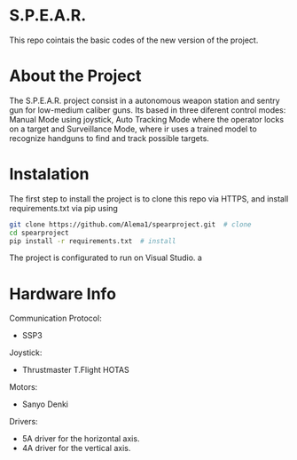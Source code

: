 # S.P.E.A.R.

This repo cointais the basic codes of the new version of the project.

# About the Project

The S.P.E.A.R. project consist in a autonomous weapon station and sentry gun for low-medium caliber guns. Its based in three diferent control modes: Manual Mode using joystick, Auto Tracking Mode where the operator locks on a target and Surveillance Mode, where ir uses a trained model to recognize handguns to find and track possible targets.

# Instalation

The first step to install the project is to clone this repo via HTTPS, and install requirements.txt via pip using

```bash
git clone https://github.com/Alema1/spearproject.git  # clone
cd spearproject
pip install -r requirements.txt  # install
```
 The project is configurated to run on Visual Studio.
a
# Hardware Info

Communication Protocol:

- SSP3

Joystick:

- Thrustmaster T.Flight HOTAS

Motors:

- Sanyo Denki

Drivers:

- 5A driver for the horizontal axis.
- 4A driver for the vertical axis.
